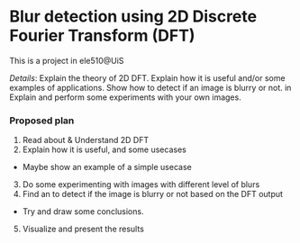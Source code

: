 # Blur detection using 2D Discrete Fourier Transform (DFT)
This is a project in ele510@UiS

*Details*: Explain the theory of 2D DFT. Explain how it is useful and/or some examples of applications. Show how to detect if an 
image is blurry or not. in Explain and perform some experiments with your own images. 



### Proposed plan

1. Read about & Understand 2D DFT
2. Explain how it is useful, and some usecases
  * Maybe show an example of a simple usecase
3. Do some experimenting with images with different level of blurs
4. Find an to detect if the image is blurry or not based on the DFT output
  * Try and draw some conclusions.
5. Visualize and present the results

